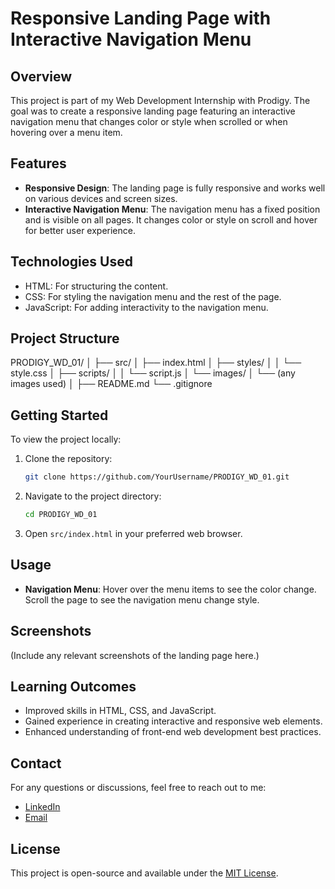 # Responsive Landing Page with Interactive Navigation Menu

## Overview
This project is part of my Web Development Internship with Prodigy. The goal was to create a responsive landing page featuring an interactive navigation menu that changes color or style when scrolled or when hovering over a menu item.

## Features
- **Responsive Design**: The landing page is fully responsive and works well on various devices and screen sizes.
- **Interactive Navigation Menu**: The navigation menu has a fixed position and is visible on all pages. It changes color or style on scroll and hover for better user experience.

## Technologies Used
- HTML: For structuring the content.
- CSS: For styling the navigation menu and the rest of the page.
- JavaScript: For adding interactivity to the navigation menu.

## Project Structure
PRODIGY_WD_01/
│
├── src/
│ ├── index.html
│ ├── styles/
│ │ └── style.css
│ ├── scripts/
│ │ └── script.js
│ └── images/
│ └── (any images used)
│
├── README.md
└── .gitignore

## Getting Started
To view the project locally:
1. Clone the repository:
    ```bash
    git clone https://github.com/YourUsername/PRODIGY_WD_01.git
    ```
2. Navigate to the project directory:
    ```bash
    cd PRODIGY_WD_01
    ```
3. Open `src/index.html` in your preferred web browser.

## Usage
- **Navigation Menu**: Hover over the menu items to see the color change. Scroll the page to see the navigation menu change style.

## Screenshots
(Include any relevant screenshots of the landing page here.)

## Learning Outcomes
- Improved skills in HTML, CSS, and JavaScript.
- Gained experience in creating interactive and responsive web elements.
- Enhanced understanding of front-end web development best practices.

## Contact
For any questions or discussions, feel free to reach out to me:
- [LinkedIn](https://www.linkedin.com/in/YourLinkedInProfile/)
- [Email](mailto:YourEmail@example.com)

## License
This project is open-source and available under the [MIT License](LICENSE).
